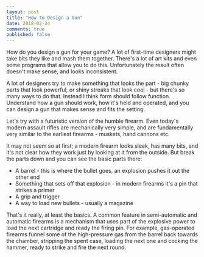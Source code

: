 ```yaml
---
layout: post
title: "How to Design a Gun"
date: 2018-02-24
comments: true
published: false
---
```


How do you design a gun for your game? A lot of first-time designers might take bits they like and mash them together. There's a lot of art kits and even some programs that allow you to do this. Unfortunately the result often doesn't make sense, and looks inconsistent.

A lot of designers try to make something that looks the part - big chunky parts that look powerful, or shiny streaks that look cool - but there's so many ways to do that. Instead I think form should follow function. Understand how a gun should work, how it's held and operated, and you can design a gun that makes sense and fits the setting.

Let's try with a futuristic version of the humble firearm. Even today's modern assault rifles are mechanically very simple, and are fundamentally very similar to the earliest firearms - muskets, hand cannons etc.

It may not seem so at first; a modern firearm looks sleek, has many bits, and it's not clear how they work just by looking at it from the outside. But break the parts down and you can see the basic parts there:

- A barrel - this is where the bullet goes, an explosion pushes it out the other end
- Something that sets off that explosion - in modern firearms it's a pin that strikes a primer
- A grip and trigger
- A way to load new bullets - usually a magazine

That's it really, at least the basics. A common feature in semi-automatic and automatic firearms is a mechanism that uses part of the explosive power to load the next cartridge and ready the firing pin. For example, gas-operated firearms funnel some of the high-pressure gas from the barrel back towards the chamber, stripping the spent case, loading the next one and cocking the hammer, ready to strike and fire the next round.
